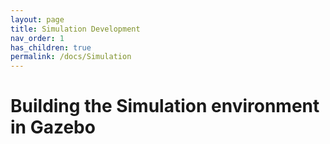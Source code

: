 ```yaml
---
layout: page
title: Simulation Development
nav_order: 1
has_children: true
permalink: /docs/Simulation
---
```


# Building the Simulation environment in Gazebo